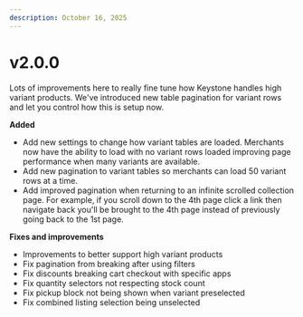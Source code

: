 ```yaml
---
description: October 16, 2025
---
```


# v2.0.0

Lots of improvements here to really fine tune how Keystone handles high variant products. We've introduced new table pagination for variant rows and let you control how this is setup now.&#x20;



**Added**

* Add new settings to change how variant tables are loaded. Merchants now have the ability to load with no variant rows loaded improving page performance when many variants are available.&#x20;
* Add new pagination to variant tables so merchants can load 50 variant rows at a time.
* Add improved pagination when returning to an infinite scrolled collection page. For example, if you scroll down to the 4th page click a link then navigate back you'll be brought to the 4th page instead of previously going back to the 1st page.&#x20;



**Fixes and improvements**

* Improvements to better support high variant products
* Fix pagination from breaking after using filters
* Fix discounts breaking cart checkout with specific apps
* Fix quantity selectors not respecting stock count
* Fix pickup block not being shown when variant preselected
* Fix combined listing selection being unselected
